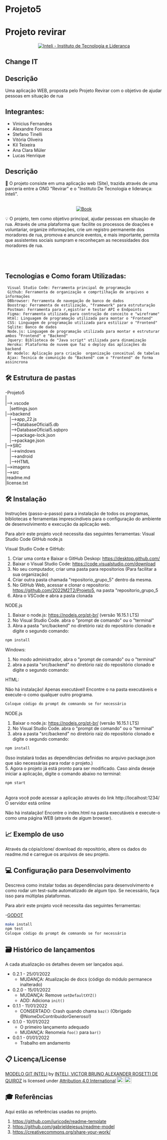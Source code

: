 # Projeto5
# Projeto revirar

<p align="center">
<a href= "https://www.inteli.edu.br/"><img src="https://www.inteli.edu.br/wp-content/uploads/2021/08/20172028/marca_1-2.png" alt="Inteli - Instituto de Tecnologia e Liderança" border="0"></a>
</p>

## Change IT

## Descrição
Uma aplicação WEB, proposta pelo Projeto Revirar com o objetivo de ajudar pessoas em situação de rua

## Integrantes: 
-    Vinicius Fernandes
-    Alexandre Fonseca
-    Stefano Tinelli
-    Vitória Oliveira
-    Kil Teixeira
-    Ana Clara Müler
-    Lucas Henrique

## Descrição

📜 O projeto consiste em uma aplicação web (Site), trazida através de uma parceria entre a ONG "Revirar" e o "Instituto De Tecnologia e liderança: Inteli".
<br><br>
<p align="center">
<a href="https://github.com/2022M2T2/Projeto5/blob/main/src/img/Logos/logo.png"><img class="imgdeg" src="src\img\Logos\logo.png" alt="Book" style="max-width: 80%; max-height: 80%;" /></a>


💡 O projeto, tem como objetivo principal, ajudar pessoas em situação de rua. Através de uma plataforma que: facilite os processos de doações e voluntariar, organize informações, crie um registro permanente dos moradores de rua, promova e anuncie eventos, e  mais importante, permita que assistentes sociais sumpram e reconheçam as necessidades dos moradores de rua.
<!-- <br><br>
May the force be with you! -->
<br><br>

## Tecnologias e Como foram Utilizadas:
     Visual Studio Code: Ferramenta principal de programação
     Github: Ferramenta de organização e comprtilhação de arquivos e informações
     DBbrowser: Ferramenta de navegação de banco de dados
     Boostrap: Ferramenta de estilização, "framework" para estruturação
     Postman: Ferramenta para r,egistrar e testar API e Endpoints
     Figma: Ferramenta utilizada para contrução de conceito e "wireframe"
     Html: Linguagem de programação utilizada para montar o "Frontend"
     CSS: Linguagem de programação utilizada para estilizar o "Frontend"
     Sqlite: Banco de dados
     Node.js: Linguagem de programação utilizada para montar e estruturar ambos "Frontend" e "Backend"
     Jquery: Biblioteca de "Java script" utilizada para dinamização
     Heroku: Plataforma de nuvem que faz o deploy das aplicações do backend
     Br modelo: Aplicação para criação  organização conceitual de tabelas
     Ajax: Tecnica de comunição do "Backend" com o "Frontend" de forma assincrona
## 🛠 Estrutura de pastas
 
-Projeto5<br>
|<br>
|-->.vscode<br>
  &emsp;|settings.json<br>
|-->backend<br>
  &emsp;|-->app_22.js<br>
  &emsp;|-->DatabaseOficial5.db<br>
  &emsp;|-->DatabaseOficial5.sqbpro<br>
  &emsp;|-->package-lock.json<br>
  &emsp;|-->package.json<br>
|-->SRC<br>
  &emsp;|-->windows<br>
  &emsp;|-->android<br>
  &emsp;|-->HTML<br>
|-->imagens<br>
|-->src<br>
|readme.md<br>
|license.txt<br>

<!-- Há também 4 pastas que seguem da seguinte forma:

<b>documentos</b>: Aqui estarão todos os documentos do projeto, mas principalmente o <b>GDD (Game Design Document)/Documentação do Sistema</b>. Há uma pasta <b>antigos</b> onde estarão todas as versões antigas da documentação.

<b>executáveis</b>: Aqui estarão todos os executáveis do jogo, prontos para rodar. Há no mínimo 3 pastas, uma para binários <b>Windows</b>, uma para binários <b>android</b> e uma para a <b>Web/HTML</b>

<b>imagens</b>: Algumas imagens do jogo/sistema e logos prontos para serem utilizados e visualizados.

<b>src</b>: Nesta pasta irá todo o código fonte do jogo/sistema, pronto para para ser baixado e modificado. -->

## 🛠 Instalação
Instruções (passo-a-passo) para a instalação de todos os programas, bibliotecas e ferramentas imprescindíveis para o configuração do ambiente de desenvolvimento e execução da aplicação web. 
<br>

Para abrir este projeto você necessita das seguintes ferramentas:
Visual Studio Code
GitHub 
node.js

Visual Studio Code e GitHub:  
1.   Criar uma conta e Baixar o GitHub Deskop: https://desktop.github.com/ 
2.   Baixar o Visual Studio Code: https://code.visualstudio.com/download 
3.   No seu computador, criar uma pasta para repositorios (Para facilitar a sua organização)
4.   Criar outra pasta chamada "repositorio_grupo_5" dentro da mesma.
5.   No GitHub Web, acessar e clonar o repositorio: https://github.com/2022M2T2/Projeto5, na pasta "repositorio_grupo_5
6.   Abra o VSCode e abra a pasta clonada
     
NODE.js
     
1.   Baixar o node.js: https://nodejs.org/pt-br/ (versão 16.15.1 LTS)
2.   No Visual Studio Code. abra o "prompt de comando" ou o "terminal"
3.   Abra a pasta "src/backend" no diretório raiz do repositório clonado e digite o segundo comando:
     
```sh
npm install
``` 



Windows:

1.   No modo administrador, abra o "prompt de comando" ou o "terminal"
2.   abra a pasta "src/backend" no diretório raiz do repositório clonado e digite o segundo comando:
<!-- 
```sh
npm install
``` 
(Isso instalará todas as dependências definidas no arquivo package.json que são necessárias para rodar o projeto.)
     <br>
5.   Agora o projeto já está pronto para ser modificado. 
6.   Caso ainda deseje iniciar a aplicação, digite o comando abaixo no terminal:
```sh
npm start
``` 
<br>
(Isso instalará todas as dependências definidas no arquivo package.json que são necessárias para rodar o projeto.)
     <br>
5.   Agora o projeto já está pronto para ser modificado. Caso ainda deseje iniciar a aplicação, digite o comando abaixo no terminal:
```sh
npm start
``` 
<br>
Agora você pode acessar a aplicação através do link http://localhost:1234/
O servidor está online
 -->
HTML:

Não há instalação! Apenas executável!
Encontre o  na pasta executáveis e execute-o como qualquer outro programa.

```sh
Coloque código do prompt de comnando se for necessário
```     
NODE.js
     
1.   Baixar o node.js: https://nodejs.org/pt-br/ (versão 16.15.1 LTS)
2.   No Visual Studio Code. abra o "prompt de comando" ou o "terminal"
4.   abra a pasta "src/backend" no diretório raiz do repositório clonado e digite o segundo comando:

```sh
npm install
``` 
(Isso instalará todas as dependências definidas no arquivo package.json que são necessárias para rodar o projeto.)
     <br>
5.   Agora o projeto já está pronto para ser modificado. Caso ainda deseje iniciar a aplicação, digite o comando abaixo no terminal:
```sh
npm start
``` 
<br>
Agora você pode acessar a aplicação através do link http://localhost:1234/
O servidor está online


Não há instalação!
Encontre o index.html na pasta executáveis e execute-o como uma página WEB (através de algum browser).

## 📈 Exemplo de uso

<!-- Alguns exemplos interessantes e úteis sobre como seu projeto pode ser utilizado.

Adicione blocos de códigos e, se necessário, screenshots.

Este modelo pode ser copiado e utilizado à vontade. -->

Através da cópia/clone/ download do repositório, altere os dados do readme.md e carregue os arquivos de seu projeto.

## 💻 Configuração para Desenvolvimento

Descreva como instalar todas as dependências para desenvolvimento e como rodar um test-suite automatizado de algum tipo. Se necessário, faça isso para múltiplas plataformas.

Para abrir este projeto você necessita das seguintes ferramentas:

-<a href="https://godotengine.org/download">GODOT</a>

```sh
make install
npm test
Coloque código do prompt de comnando se for necessário
```

## 🗃 Histórico de lançamentos

A cada atualização os detalhes devem ser lançados aqui.

* 0.2.1 - 25/01/2022
    * MUDANÇA: Atualização de docs (código do módulo permanece inalterado)
* 0.2.0 - 15/01/2022
    * MUDANÇA: Remove `setDefaultXYZ()`
    * ADD: Adiciona `init()`
* 0.1.1 - 11/01/2022
    * CONSERTADO: Crash quando chama `baz()` (Obrigado @NomeDoContribuidorGeneroso!)
* 0.1.0 - 10/01/2022
    * O primeiro lançamento adequado
    * MUDANÇA: Renomeia `foo()` para `bar()`
* 0.0.1 - 01/01/2022
    * Trabalho em andamento

## 📋 Licença/License

<p xmlns:cc="http://creativecommons.org/ns#" xmlns:dct="http://purl.org/dc/terms/"><a property="dct:title" rel="cc:attributionURL" href="https://github.com/Spidus/Teste_Final_1">MODELO GIT INTELI</a> by <a rel="cc:attributionURL dct:creator" property="cc:attributionName" href="https://www.yggbrasil.com.br/vr">INTELI, VICTOR BRUNO ALEXANDER ROSETTI DE QUIROZ</a> is licensed under <a href="http://creativecommons.org/licenses/by/4.0/?ref=chooser-v1" target="_blank" rel="license noopener noreferrer" style="display:inline-block;">Attribution 4.0 International<img style="height:22px!important;margin-left:3px;vertical-align:text-bottom;" src="https://mirrors.creativecommons.org/presskit/icons/cc.svg?ref=chooser-v1"><img style="height:22px!important;margin-left:3px;vertical-align:text-bottom;" src="https://mirrors.creativecommons.org/presskit/icons/by.svg?ref=chooser-v1"></a></p>

## 🎓 Referências

Aqui estão as referências usadas no projeto.

1. <https://github.com/iuricode/readme-template>
2. <https://github.com/gabrieldejesus/readme-model>
3. <https://creativecommons.org/share-your-work/>
